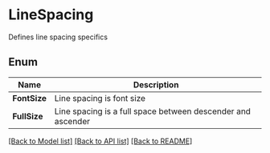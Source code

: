 ﻿
# LineSpacing
Defines line spacing specifics

## Enum
 Name | Description
------------ | ------------
**FontSize** | Line spacing is font size
**FullSize** | Line spacing is a full space between descender and ascender


[[Back to Model list]](../../README.md#documentation-for-models) [[Back to API list]](../../README.md#documentation-for-api-endpoints) [[Back to README]](../../README.md)


